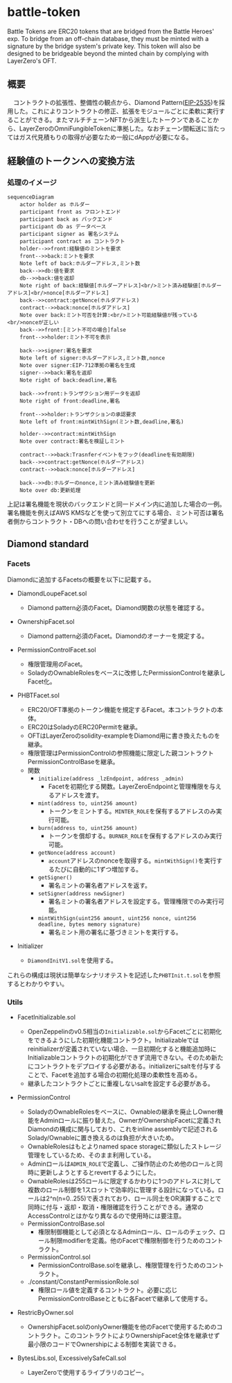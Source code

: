 # battle-token
Battle Tokens are ERC20 tokens that are bridged from the Battle Heroes' exp.
To bridge from an off-chain database, they must be minted with a signature by the bridge system's private key.
This token will also be designed to be bridgeable beyond the minted chain by complying with LayerZero's OFT.

## 概要

　コントラクトの拡張性、整備性の観点から、Diamond Pattern([EIP-2535](https://github.com/mudgen/diamond))を採用した。これによりコントラクトの修正、拡張をモジュールごとに柔軟に実行することができる。またマルチチェーンNFTから派生したトークンであることから、LayerZeroのOmniFungibleTokenに準拠した。なおチェーン間転送に当たってはガス代見積もりの取得が必要なため一般にdAppが必要になる。

## 経験値のトークンへの変換方法

### 処理のイメージ

```mermaid
sequenceDiagram
    actor holder as ホルダー
    participant front as フロントエンド
    participant back as バックエンド
    participant db as データベース
    participant signer as 署名システム
    participant contract as コントラクト
    holder-->>front:経験値のミントを要求
    front-->>back:ミントを要求
    Note left of back:ホルダーアドレス,ミント数
    back-->>db:値を要求
    db-->>back:値を返却
    Note right of back:経験値[ホルダーアドレス]<br/>ミント済み経験値[ホルダーアドレス]<br/>nonce[ホルダーアドレス]
    back-->>contract:getNonce(ホルダアドレス)
    contract-->>back:nonce[ホルダアドレス]
    Note over back:ミント可否を計算:<br/>ミント可能経験値が残っている<br/>nonceが正しい
    back-->>front:[ミント不可の場合]false
    front-->>holder:ミント不可を表示

    back-->>signer:署名を要求
    Note left of signer:ホルダーアドレス,ミント数,nonce
    Note over signer:EIP-712準拠の署名を生成
    signer-->>back:署名を返却
    Note right of back:deadline,署名

    back-->>front:トランザクション用データを返却
    Note right of front:deadline,署名

    front-->>holder:トランザクションの承認要求
    Note left of front:mintWithSign(ミント数,deadline,署名)

    holder-->>contract:mintWithSign
    Note over contract:署名を検証しミント

    contract-->>back:Trasnferイベントをフック(deadlineを有効期限)
    back-->>contract:getNonce(ホルダーアドレス)
    contract-->>back:nonce[ホルダーアドレス]

    back-->>db:ホルダーのnonce,ミント済み経験値を更新
    Note over db:更新処理

```

上記は署名機能を現状のバックエンドと同一ドメイン内に追加した場合の一例。署名機能を例えばAWS KMSなどを使って別立てにする場合、ミント可否は署名者側からコントラクト・DBへの問い合わせを行うことが望ましい。

## Diamond standard

### Facets

Diamondに追加するFacetsの概要を以下に記載する。

- DiamondLoupeFacet.sol
    - Diamond pattern必須のFacet。Diamond関数の状態を確認する。
- OwnershipFacet.sol
    - Diamond pattern必須のFacet。Diamondのオーナーを規定する。
- PermissionControlFacet.sol
    - 権限管理用のFacet。
    - SoladyのOwnableRolesをベースに改修したPermissionControlを継承しFacet化。
- PHBTFacet.sol
    - ERC20/OFT準拠のトークン機能を規定するFacet。本コントラクトの本体。
    - ERC20はSoladyのERC20Permitを継承。
    - OFTはLayerZeroのsolidity-exampleをDiamond用に書き換えたものを継承。
    - 権限管理はPermissionControlの参照機能に限定した親コントラクトPermissionControlBaseを継承。
    - 関数
        - `initialize(address _lzEndpoint, address _admin)`
            -  Facetを初期化する関数。LayerZeroEndpointと管理権限を与えるアドレスを渡す。
        - `mint(address to, uint256 amount)`
            - トークンをミントする。`MINTER_ROLE`を保有するアドレスのみ実行可能。 
        - `burn(address to, uint256 amount)`
            - トークンを償却する。`BURNER_ROLE`を保有するアドレスのみ実行可能。
        - `getNonce(address account)`
            - `account`アドレスのnonceを取得する。`mintWithSign()`を実行するたびに自動的に1ずつ増加する。
        - `getSigner()`
            - 署名ミントの署名者アドレスを返す。
        - `setSigner(address newSigner)`
            - 署名ミントの署名者アドレスを設定する。管理権限でのみ実行可能。
        - `mintWithSign(uint256 amount, uint256 nonce, uint256 deadline, bytes memory signature)`
            - 署名ミント用の署名に基づきミントを実行する。
        
- Initializer
    - `DiamondInitV1.sol`を使用する。

これらの構成は現状は簡単なシナリオテストを記述した`PHBTInit.t.sol`を参照するとわかりやすい。

### Utils

- FacetInitializable.sol
    - OpenZeppelinのv0.5相当の`Initializable.sol`からFacetごとに初期化をできるようにした初期化機能コントラクト。Initializableではreinitializerが定義されていない場合、一旦初期化すると機能追加時にInitializableコントラクトの初期化ができず流用できない。そのため新たにコントラクトをデプロイする必要がある。initializerにsaltを付与することで、Facetを追加する場合の初期化処理の柔軟性を高める。
    - 継承したコントラクトごとに重複しないsaltを設定する必要がある。

- PermissionControl
    - SoladyのOwnableRolesをベースに、Ownableの継承を廃止しOwner機能をAdminロールに振り替えた。OwnerがOwnershipFacetに定義されDiamondの構成に関与しており、これをinline assemblyで記述されるSolady/Ownableに置き換えるのは負担が大きいため。
    - OwnableRolesはもとよりnamed space storageに類似したストレージ管理をしているため、そのまま利用している。
    - Adminロールは`ADMIN_ROLE`で定義し、ご操作防止のため他のロールと同時に更新しようとするとrevertするようにした。
    - OwnableRolesは255ロールに限定するかわりに1つのアドレスに対して複数のロール制御を1スロットで効率的に管理する設計になっている。ロールは2^n(n=0..255)で表されており、ロール同士をOR演算することで同時に付与・返却・取消・権限確認を行うことができる。通常のAccessControlとはかなり異なるので使用時には要注意。
    - PermissionControlBase.sol
        - 権限制御機能として必須となるAdminロール、ロールのチェック、ロール制限modifierを定義。他のFacetで権限制御を行うためのコントラクト。
    - PermissionControl.sol
        - PermissionControlBase.solを継承し、権限管理を行うためのコントラクト。
    - ./constant/ConstantPermissionRole.sol
        - 権限ロール値を定義するコントラクト。必要に応じPermissionControlBaseとともに各Facetで継承して使用する。

- RestricByOwner.sol
    - OwnershipFacet.solのonlyOwner機能を他のFacetで使用するためのコントラクト。このコントラクトによりOwnershipFacet全体を継承せず最小限のコードでOwnershipによる制御を実装できる。

- BytesLibs.sol, ExcessivelySafeCall.sol
    - LayerZeroで使用するライブラリのコピー。
